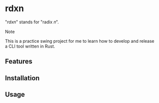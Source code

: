 # rdxn

"*rdxn*" stands for "radix 𝑛".

> [!NOTE]
> This is a practice swing project for me to learn how to develop and release a CLI tool written in Rust.

## Features

## Installation

## Usage
